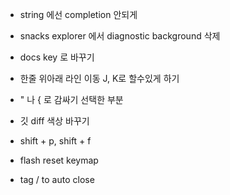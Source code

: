 - string 에선 completion 안되게 
- snacks explorer 에서 diagnostic background 삭제

- docs key <S-d>로 바꾸기
- 한줄 위아래 라인 이동 J, K로 할수있게 하기

- " 나 { 로 감싸기 선택한 부분
- 깃 diff 색상 바꾸기
- shift + p, shift + f
- flash reset keymap
- tag / to auto close

